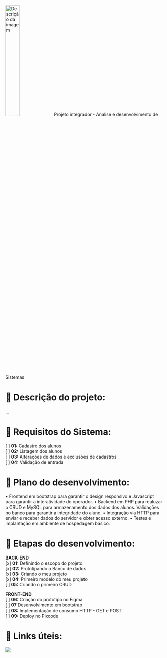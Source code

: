 <img src="https://painel.posdomboscoead.com.br/assets/uploads/143/cfe9b-logo-dom-bosco.png" alt="Descrição da imagem" style="width: 30%">
Projeto integrador - Analise e desenvolvimento de Sistemas


# 📝 Descrição do projeto:

...

# 🔧 Requisitos do Sistema:
[ ] **01:** Cadastro dos alunos <br>
[ ] **02:** Listagem dos alunos <br>
[ ] **03:** Alterações de dados e exclusões de cadastros <br>
[ ] **04:** Validação de entrada <br>

# 🔧 Plano do desenvolvimento:
• Frontend em bootstrap para garantir o design responsivo e Javascript para garantir a interatividade do operador.
• Backend em PHP para realuzar o CRUD e MySQL para armazenamento dos dados dos alunos. Validações no banco para garantir a integridade do aluno.
• Integração via HTTP para enviar e receber dados do servidor e obter acesso externo.
• Testes e implantação em ambiente de hospedagem básico.


# 🔧 Etapas do desenvolvimento:

**BACK-END**  
[x] **01:** Definindo o escopo do projeto <br>
[x] **02:** Prototipando o Banco de dados <br>
[x] **03:** Criando o meu projeto <br>
[x] **04:** Primeiro modelo do meu projeto <br>
[ ] **05:** Criando o primeiro CRUD <br>

**FRONT-END**  
[ ] **06:** Criação do prototipo no Figma <br>
[ ] **07**  Desenvolvimento em bootstrap <br>
[ ] **08:** Implementação de consumo HTTP - GET e POST <br>
[ ] **09:** Deploy no Pixcode <br>

#  🔗 Links úteis:
[![](https://camo.githubusercontent.com/db52c5df4148a599b44fd19c8ba820267d9a7d1ce7d441f957086caa91d29f93/68747470733a2f2f696d672e736869656c64732e696f2f62616467652f4669676d612d4632344531453f7374796c653d666f722d7468652d6261646765266c6f676f3d6669676d61266c6f676f436f6c6f723d7768697465)](https://www.figma.com/)
